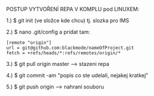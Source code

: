 POSTUP VYTVOŘENÍ REPA V KOMPLU pod LINUXEM:

1.) $ git init    (ve složce kde chcu) tj. slozka pro IMS

2.) $ nano .git/config a pridat tam:

    [remote "origin"]
    url = git@github.com:blackmode/nameOfProject.git
    fetch = +refs/heads/*:refs/remotes/origin/*


3.) $ git pull origin master --> stazeni repa

4.) $ git commit -am "popis co ste udelali, nejakej kratkej"

5.) $ git push origin     --> nahrani souboru
